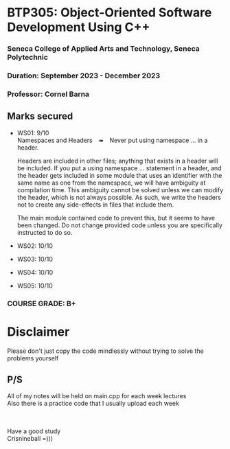 # BTP305: Object-Oriented Software Development Using C++
### Seneca College of Applied Arts and Technology, Seneca Polytechnic<br />
### Duration: September 2023 - December 2023<br />
### Professor: Cornel Barna <br />


## Marks secured
+ WS01: 9/10<br>
    Namespaces and Headers ➠ Never put using namespace ... in a header.

    Headers are included in other files; anything that exists in a header will be included. If you put a using namespace ... statement in a header, and the header gets included in some module that uses an identifier with the same name as one from the namespace, we will have ambiguity at compilation time. This ambiguity cannot be solved unless we can modify the header, which is not always possible. As such, we write the headers not to create any side-effects in files that include them.

    The main module contained code to prevent this, but it seems to have been changed. Do not change provided code unless you are specifically instructed to do so.

+ WS02: 10/10
  
+ WS03: 10/10

+ WS04: 10/10

+ WS05: 10/10
### COURSE GRADE: B+


# Disclaimer
Please don't just copy the code mindlessly without trying to solve the problems yourself

## P/S
All of my notes will be held on main.cpp for each week lectures <br>
Also there is a practice code that I usually upload each week <br>



<br><br>
Have a good study <br>
Crisnineball =)))
